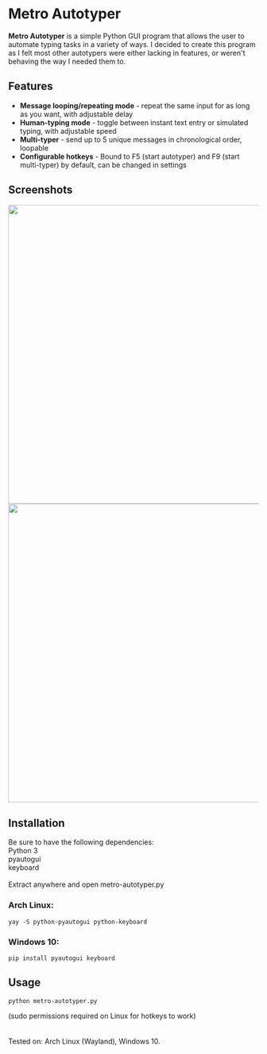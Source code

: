 # Metro Autotyper

**Metro Autotyper** is a simple Python GUI program that allows the user to automate typing tasks in a variety of ways. I decided to create this program as I felt most other autotypers were either lacking in features, or weren't behaving the way I needed them to.

## Features
- **Message looping/repeating mode** - repeat the same input for as long as you want, with adjustable delay
- **Human-typing mode** - toggle between instant text entry or simulated typing, with adjustable speed
- **Multi-typer** - send up to 5 unique messages in chronological order, loopable
- **Configurable hotkeys** - Bound to F5 (start autotyper) and F9 (start multi-typer) by default, can be changed in settings

## Screenshots
<img src="https://github.com/user-attachments/assets/d5ed191e-81ad-49f8-a278-4a40b2907478" height="600"/> <img src="https://github.com/user-attachments/assets/739acf17-c95f-48a0-b460-7bfde8bde004" height="600"/>

## Installation
Be sure to have the following dependencies:<br/>
Python 3<br/>
pyautogui<br/>
keyboard<br/>
<br/>
Extract anywhere and open metro-autotyper.py 

### Arch Linux:
`yay -S python-pyautogui python-keyboard`

### Windows 10:
`pip install pyautogui keyboard`

## Usage
`python metro-autotyper.py`

(sudo permissions required on Linux for hotkeys to work)
<br/>
<br/>
<br/>
Tested on: Arch Linux (Wayland), Windows 10.
